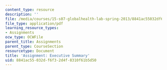 ```yaml
---
content_type: resource
description: ''
file: /media/courses/15-s07-globalhealth-lab-spring-2013/8841ac55032df6f32d4f8310f61b5d50_MIT15_S07S13_execsummary.pdf
file_type: application/pdf
learning_resource_types:
- Assignments
ocw_type: OCWFile
parent_title: Assignments
parent_type: CourseSection
resourcetype: Document
title: 'Assignment: Executive Summary'
uid: 8841ac55-032d-f6f3-2d4f-8310f61b5d50
---
```

